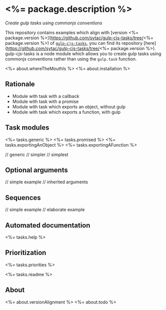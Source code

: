# <%= package.description %>

*Create gulp tasks using commonjs conventions*

This repository contains examples which align with [version <%= package.version %>](https://github.com/sytac/gulp-cjs-tasks/tree/<%= package.version %>) of [`gulp-cjs-tasks`](https://github.com/sytac/gulp-cjs-tasks), you can find its repository [here](https://github.com/sytac/gulp-cjs-tasks/tree/<%= package.version %>).
gulp-cjs-tasks is a node module which allows you to create gulp tasks using commonjs conventions rather than using the `gulp.task` function.

<%= about.whereTheMouthIs %>
<%= about.installation %>

## Rationale

- Module with task with a callback
- Module with task with a promise
- Module with task which exports an object, without gulp
- Module with task which exports a function, with gulp

## Task modules

<%= tasks.generic %>
<%= tasks.promised %>
<%= tasks.exportingAnObject %>
<%= tasks.exportingAFunction %>

// generic
// simpler
// simplest
## Optional arguments

// simple example
// inherited arguments

## Sequences

// simple example
// elaborate example

## Automated documentation


<%= tasks.help %>

## Prioritization

<%= tasks.priorities %>


<%= tasks.readme %>

## About

<%= about.versionAlignment %>
<%= about.todo %>
